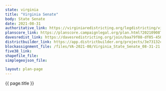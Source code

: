 ```yaml
---
state: virginia
title: "Virginia Senate"
body: State Senate
date: 2021-08-31
authoritative_link: https://virginiaredistricting.org/legdistricting/virginia/comment_links
planscore_link: https://planscore.campaignlegal.org/plan.html?20210908T034650.758522863Z
davesredist_link: https://davesredistricting.org/join/baa79f08-df05-4500-8e3e-57a361131e66
districtbuilder_link: https://app.districtbuilder.org/projects/3e73132c-8c49-4f18-a781-5bbdb9cfdaa2
blockassignment_file: /files/VA-2021-08/Virginia_State_Senate_08-31-21.zip
five38_link:
shapefile_file:
simplegeojson_file:

layout: plan-page
---
```


{{ page.title }}
